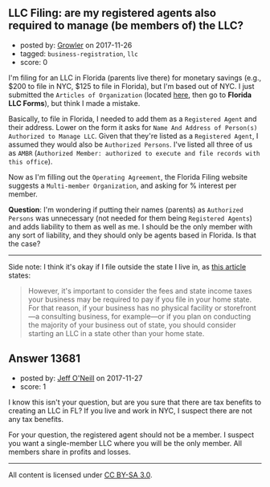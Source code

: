 ## LLC Filing: are my registered agents also required to manage (be members of) the LLC?

- posted by: [Growler](https://stackexchange.com/users/238615/growler) on 2017-11-26
- tagged: `business-registration`, `llc`
- score: 0

I'm filing for an LLC in Florida (parents live there) for monetary savings (e.g., $200 to file in NYC, $125 to file in Florida), but I'm based out of NYC. I just submitted the `Articles of Organization` (located [here][1], then go to **Florida LLC Forms**), but think I made a mistake.

Basically, to file in Florida, I needed to add them as a `Registered Agent` and their address. Lower on the form it asks for `Name And Address of Person(s) Authorized to Manage LLC`. Given that they're listed as a `Registered Agent`, I assumed they would also be `Authorized Persons`. I've listed all three of us as `AMBR` (`Authorized Member: authorized to execute and file records with this office`).

Now as I'm filling out the `Operating Agreement`, the Florida Filing website suggests a `Multi-member Organization`, and asking for % interest per member.

**Question**: I'm wondering if putting their names (parents) as `Authorized Persons` was unnecessary (not needed for them being `Registered Agents`) and adds liability to them as well as me. I should be the only member with any sort of liability, and they should only be agents based in Florida. Is that the case?

---
Side note: I think it's okay if I file outside the state I live in, as [this article][2] states:

> However, it's important to consider the fees and state income taxes
> your business may be required to pay if you file in your home state.
> For that reason, if your business has no physical facility or
> storefront—a consulting business, for example—or if you plan on
> conducting the majority of your business out of state, you should
> consider starting an LLC in a state other than your home state.


  [1]: http://dos.myflorida.com/sunbiz/forms/limited-liability-company/#flllcforms
  [2]: https://www.legalzoom.com/articles/starting-up-which-state-to-file-your-llc-in


## Answer 13681

- posted by: [Jeff O'Neill](https://stackexchange.com/users/46273/jeff-o-neill) on 2017-11-27
- score: 1

I know this isn't your question, but are you sure that there are tax benefits to creating an LLC in FL?  If you live and work in NYC, I suspect there are not any tax benefits.

For your question, the registered agent should not be a member.  I suspect you want a single-member LLC where you will be the only member.  All members share in profits and losses.




---

All content is licensed under [CC BY-SA 3.0](https://creativecommons.org/licenses/by-sa/3.0/).
